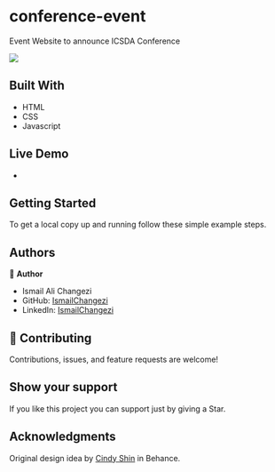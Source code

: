 # conference-event
Event Website to announce  ICSDA Conference

![](https://img.shields.io/badge/Microverse-blueviolet)

## Built With

- HTML 
- CSS
- Javascript

## Live Demo

-

## Getting Started

To get a local copy up and running follow these simple example steps.

## Authors

👤 **Author**
- Ismail Ali Changezi
- GitHub: [IsmailChangezi](https://github.com/IsmailChangezi)
- LinkedIn: [IsmailChangezi](https://www.linkedin.com/in/ismail-changezi-34a138215/)

## 🤝 Contributing

Contributions, issues, and feature requests are welcome!

## Show your support

If you like this project you can support just by giving a Star.

## Acknowledgments
Original design idea by [Cindy Shin](https://www.behance.net/adagio07) in Behance.
